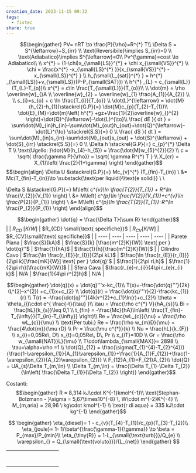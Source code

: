```yaml
---
creation_date: 2023-11-15 09:32
tags:
  - fistec 
share: true
---
```

 
$$\begin{gather}
PV= nRT \to \frac{P}{\rho}=R^{*} T\\
\Delta S = S^{\leftarrow}+S_{irr} \\
\text{Reversibile}\implies S_{irr}=0  \\
\text{Adiabatico}\implies S^{\leftarrow}=0\\
Pv^{\gamma}=cost \to Adiabatico\\ \\
x^{*} = (1-\chi)x_{\small{LS}}^{*} + \chi x_{\small{VS}}^{*}  \\
\chi = \frac{x^{*} -x_{\small{LS}^{*} }}{x_{\small{VS}}^{*} -x_{\small{LS}}^{*} } \\
h_{\small{L_{sat}}^{*} } = h^{*} _{\small{LS}}+v_{\small{LS}}(P-P_{\small{SAT}}) \\
h^{*} _{L} = c_{\small{L}}(T_{L}-T_{o})\\
s^{*} = c\ln \frac{T_{\small{L}}}{T_{o}}\\ \\
\dot{m} = \rho \overline{w}_{}A   \\
\overline{w}_{2} = \overline{w}_{1} \frac{A_{1}}{A_{2}} \\ \\
s_{i}=s_{o} + c \ln \frac{T_{i}}{T_{o}}  \\
\dot{L}^{\leftarrow} = \dot{M}(h_{2}-h_{1})\stackrel{G.P}{=} \dot{M}c_{p}(T_{2}-T_{1})\\
\dot{E}_{M}=\dot{m}\left( h^{*} +gz+\frac{1}{2}\overline{w}_{}^{2}  \right)+\dot{Q}^{\leftarrow}-\dot{L}^{\to}\\
\frac{ dE }{ dt } = \sum\dot{M}_{in}h_{in}-\sum\dot{M}_{out}h_{out}+\dot{Q}^{\leftarrow}-\dot{L}^{\to} \stackrel{S.S}{=} 0 \\
\frac{ dS }{ dt } = \sum\dot{M}_{in}s_{in}-\sum\dot{M}_{out}s_{out} + \dot{S}^{\leftarrow} + \dot{S}_{irr} \stackrel{S.S}{=} 0 \\
\Delta h  \stackrel{G.P}{=} c_{p}^{*} \Delta T \\
\text{Ugello: }\dot{M}(h_{4}-h_{5}) = \frac{\dot{M}w_{5}^{2}}{2} \\
c = \sqrt{ \frac{\gamma P}{\rho}} = \sqrt{ \gamma R^{*} T } \\
X_{cr} = X_{1}\left( \frac{2}{1+\gamma} \right)
\end{gather}$$
$$\begin{align}
\Delta U &\stackrel{G.P}{=} Mc_{v}^{*} (T_{fin}-T_{in}) \\
&= Mc(T_{fin}-T_{in})\to \substack{\text{per liquidi}\\\text{e solidi}} \\ \\

\Delta S &\stackrel{G.P}{=} M\left( c^*_{v}\ln \frac{T_{2}}{T_{1}} + R^*\ln \frac{V_{2}}{V_{1}} \right) \\
 &= M\left( c^*_{p}\ln \frac{V_{2}}{V_{1}}+c^*_{v}\ln \frac{P_{2}}{P_{1}} \right) \\
 &= M\left( c^*_{p}\ln \frac{T_{2}}{T_{1}}-R^*\ln \frac{P_{2}}{P_{1}} \right) 
\end{align}$$

$$\begin{gather}
\dot{q} = \frac{\Delta T}{\sum R}
\end{gather}$$
|  | $R_{CD}$ $[K/W]$ | $R_{CD} \small{\text{ specifiche}}$ | $R_{CV} [K/W]$ | $R_{CV}\small{\text{ specifiche}}$ |
| ---- | ---- | ---- | ---- | ---- |
| Parete Piana | $\frac{S}{kA}$ | $\frac{S}{k} [\frac{m^{2}K}{W}] \text{ per } \dot{q}''$ | $\frac{1}{hA}$ | $\frac{1}{h}[\frac{m^{2}K}{W}]$ |
| Cilindro Cavo | $\frac{\ln \frac{r_{E}}{r_{I}}}{2\pi kL}$ | $\frac{\ln \frac{r_{E}}{r_{I}}}{2\pi k}[\frac{mK}{W}] \text{ per } \dot{q}'$ | $\frac{1}{2\pi rLh}$ | $\frac{1}{2\pi rh}[\frac{mK}{W}]$ |
| Sfera Cava | $\frac{r_{e}-r_{i}}{4\pi r_{e}r_{i} k}$ | N/A | $\frac{1}{4\pi r^{2}h}$ | N/A |


$$\begin{gather}
\dot{q}(x) = \dot{q}'''x-kc_{1}\\
T(x)=-\frac{\dot{q}'''}{2k}(L^{2}-x^{2}) +c_{1}x+c_{2} \\
\dot{q}(r) = \frac{\dot{q}'''r}{2}-\frac{kc_{1}}{r} \\
T(r) = -\frac{\dot{q}'''}{4k}r^{2}+c_{1}\ln(r)+c_{2}\\
\theta = \theta_{i}\cdot e^{ \frac{-t}{\tau} }\\
\tau = \frac{\rho c^{*} V}{hA_{s}}\\
Bi = \frac{hL}{k_{s}}\leq 0,1 \\
t_{fin} = -\frac{Mc}{hA}\ln\left( \frac{T_{fin}-T_{\infty}}{T_{in}-T_{\infty}} \right)\\
Re = \frac{wL_{c}}{\nu} = \frac{\rho wL_{c}}{\mu} \\
\text{Per tubi:} Re = \frac{\rho w_{m}D}{\mu} = \frac{4\dot{m}}{\mu rD} \\
Pr = \frac{\mu c^{*}}{k} \\
Nu = \frac{hL}{k_{F}} \\
x_{i}=0,05Re\, D\\
x_{t}=0,05Re\, D\, Pr \\
x_{iT}=10D \\
Gr = \frac{\rho w_{\small{NAT}}L}{\mu} \\
T\cdot\lambda_{\small{MAX}}= 2898 \\
\tau+\alpha+\rho =1 \\
\dot{Q}_{12} = \frac{\sigma(T_{1}^{4}-T_{2}^{4})}{\frac{1-\varepsilon_{1}}{A_{1}\varepsilon_{1}}+\frac{1}{A_{1}F_{12}}+\frac{1-\varepsilon_{2}}{A_{2}\varepsilon_{2}}}  \\
F_{12}A_{1}=F_{21}A_{2}\\
\dot{Q} = UA_{s}\Delta T_{m,\ln} \\
\Delta T_{m,\ln} = \frac{\Delta T_{1}-\Delta T_{2}}{\ln\left( \frac{\Delta T_{1}}{\Delta T_{2}} \right)}
\end{gather}$$

Costanti:
$$\begin{gather}
R = 8,314 kJ\cdot K^{-1}kmol^{-1}\\
\text{Stephan-Bolzmann - }\sigma = 5,67\times10^{-8} \, W\cdot m^{-2}K^{-4} \\
M_{m,aria} = 28,96 \:kg\cdot kmol^{-1} \\
\text{r di aqua} = 335 kJ\cdot kg^{-1}
\end{gather}$$




$$
\begin{gather}
\eta_{diesel}= 1 - c_{v}(T_{4}-T_{1})/c_{p}(T_{3}-T_{2})\\
\eta_{joule}=  1- 1/\beta^{\frac{\gamma-1}{\gamma}} \to \beta = P_{max}/P_{min}\\
\eta_{\tiny{R}} = 1-L_{\small{\text{turb}}}/Q_{e} \\
\varepsilon_{} = Q_{\small{\text{voluto}}}/{L_{net}}
\end{gather}
$$


|  |  |  |  |  |  |  |  |  |
| ---- | ---- | ---- | ---- | ---- | ---- | ---- | ---- | ---- |
|  |  |  |  |  |  |  |  |  |
|  |  |  |  |  |  |  |  |  |
|  |  |  |  |  |  |  |  |  |
|  |  |  |  |  |  |  |  |  |
|  |  |  |  |  |  |  |  |  |
|  |  |  |  |  |  |  |  |  |
|  |  |  |  |  |  |  |  |  |
